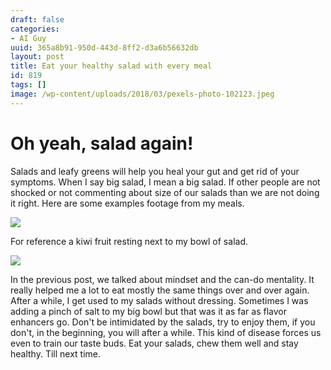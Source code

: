 ```yaml
---
draft: false
categories:
- AI Guy
uuid: 365a8b91-950d-443d-8ff2-d3a6b56632db
layout: post
title: Eat your healthy salad with every meal
id: 819
tags: []
image: /wp-content/uploads/2018/03/pexels-photo-102123.jpeg
---
```


# Oh yeah, salad again!

Salads and leafy greens will help you heal your gut and get rid of your symptoms. When
I say big salad, I mean a big salad. If other people are not shocked or
not commenting about size of our salads than we are not doing it
right. Here are some examples footage from my meals.

![](https://factastichealth.com/wp-content/uploads/2018/03/20180318_160149.jpg)

For reference a kiwi fruit resting next to my bowl of salad.

![](https://factastichealth.com/wp-content/uploads/2018/03/20180319_140646.jpg)

In the previous post, we talked about mindset and the can-do
mentality. It really helped me a lot to eat mostly the same things over
and over again. After a while, I get used to my salads without
dressing. Sometimes I was adding a pinch of salt to my big bowl but that
was it as far as flavor enhancers go. Don't be intimidated by the
salads, try to enjoy them, if you don't, in the beginning, you will
after a while. This kind of disease forces us even to train our
taste buds. Eat your salads, chew them well and stay healthy. Till next
time.
